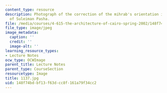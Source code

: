 ```yaml
---
content_type: resource
description: Photograph of the correction of the mihrab's orientation inside the Takiyya
  of Suleiman Pasha.
file: /media/courses/4-615-the-architecture-of-cairo-spring-2002/148f74bdbf13f63dcc8f161a79f34cc2_1137.jpg
file_type: image/jpeg
image_metadata:
  caption: ''
  credit: ''
  image-alt: ''
learning_resource_types:
- Lecture Notes
ocw_type: OCWImage
parent_title: Lecture Notes
parent_type: CourseSection
resourcetype: Image
title: 1137.jpg
uid: 148f74bd-bf13-f63d-cc8f-161a79f34cc2
---
```

